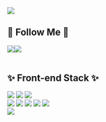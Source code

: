 <img src="https://capsule-render.vercel.app/api?type=waving&color=auto&height=250&section=header&text=Hello%20I'm%20EunSoo!&desc=FrontEnd&fontSize=80&animation=fadeIn&fontColor=ffffff&fontAlignY=40&descAlignY=60" />

<div align="left">

## 🌈 Follow Me 🌈
<div style="display:flex; flex-direction:row;">
    <a href="https://velog.io/@euns00">
        <img src="https://img.shields.io/badge/Velog-11B48A?style=flat-square&logo=Vimeo&logoColor=white&link=https://velog.io/@euns00"/>
    </a>
    <a href="https://www.notion.so/8b1351bb9dd64eacb467f367e358a429?pvs=4">
        <img src="https://img.shields.io/badge/Notion-9999FF?style=flat-square&logo=Notion&logoColor=white"> 
    </a>
</div><br>

## ✨ Front-end Stack ✨

<div align="left">
  <img src="https://img.shields.io/badge/HTML-E34F26?style=flat-square&logo=HTML5&logoColor=white"/>
  <img src="https://img.shields.io/badge/CSS3-F68212?style=flat-square&logo=CSS3&logoColor=white"/>
  <img src="https://img.shields.io/badge/StyledComponents/Emotion-DB7093?style=flat-square&logo=Styled-components&logoColor=white"/><br/>
  <img src="https://img.shields.io/badge/JavaScript-F7DF1E?style=flat-square&logo=JavaScript&logoColor=white"/>
  <img src="https://img.shields.io/badge/TypeScript-3178C6?style=flat-square&logo=TypeScript&logoColor=white"/>
  <img src="https://img.shields.io/badge/React-61DAFB?style=flat-square&logo=React&logoColor=white"/>
  <img src="https://img.shields.io/badge/Redux-764ABC?style=flat-square&logo=Redux&logoColor=white"/>
  <img src="https://img.shields.io/badge/Recoil-FD2251?style=flat-square&logo=Recoil&logoColor=white"/><br/>
  <img src="https://img.shields.io/badge/ReactQuery-0000123?style=flat-square&logo=ReactQuery&logoColor=white"/>
</div>





